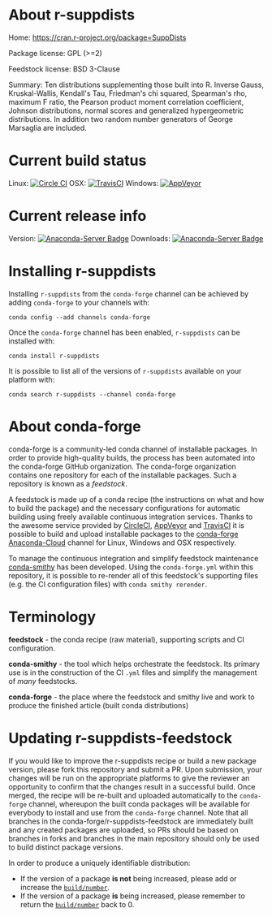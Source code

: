 About r-suppdists
=================

Home: https://cran.r-project.org/package=SuppDists

Package license: GPL (>=2)

Feedstock license: BSD 3-Clause

Summary: Ten distributions supplementing those built into R. Inverse Gauss, Kruskal-Wallis, Kendall's Tau, Friedman's chi squared, Spearman's rho, maximum F ratio, the Pearson product moment correlation coefficient, Johnson distributions, normal scores and generalized hypergeometric distributions. In addition two random number generators of George Marsaglia are included.



Current build status
====================

Linux: [![Circle CI](https://circleci.com/gh/conda-forge/r-suppdists-feedstock.svg?style=shield)](https://circleci.com/gh/conda-forge/r-suppdists-feedstock)
OSX: [![TravisCI](https://travis-ci.org/conda-forge/r-suppdists-feedstock.svg?branch=master)](https://travis-ci.org/conda-forge/r-suppdists-feedstock)
Windows: [![AppVeyor](https://ci.appveyor.com/api/projects/status/github/conda-forge/r-suppdists-feedstock?svg=True)](https://ci.appveyor.com/project/conda-forge/r-suppdists-feedstock/branch/master)

Current release info
====================
Version: [![Anaconda-Server Badge](https://anaconda.org/conda-forge/r-suppdists/badges/version.svg)](https://anaconda.org/conda-forge/r-suppdists)
Downloads: [![Anaconda-Server Badge](https://anaconda.org/conda-forge/r-suppdists/badges/downloads.svg)](https://anaconda.org/conda-forge/r-suppdists)

Installing r-suppdists
======================

Installing `r-suppdists` from the `conda-forge` channel can be achieved by adding `conda-forge` to your channels with:

```
conda config --add channels conda-forge
```

Once the `conda-forge` channel has been enabled, `r-suppdists` can be installed with:

```
conda install r-suppdists
```

It is possible to list all of the versions of `r-suppdists` available on your platform with:

```
conda search r-suppdists --channel conda-forge
```


About conda-forge
=================

conda-forge is a community-led conda channel of installable packages.
In order to provide high-quality builds, the process has been automated into the
conda-forge GitHub organization. The conda-forge organization contains one repository
for each of the installable packages. Such a repository is known as a *feedstock*.

A feedstock is made up of a conda recipe (the instructions on what and how to build
the package) and the necessary configurations for automatic building using freely
available continuous integration services. Thanks to the awesome service provided by
[CircleCI](https://circleci.com/), [AppVeyor](http://www.appveyor.com/)
and [TravisCI](https://travis-ci.org/) it is possible to build and upload installable
packages to the [conda-forge](https://anaconda.org/conda-forge)
[Anaconda-Cloud](http://docs.anaconda.org/) channel for Linux, Windows and OSX respectively.

To manage the continuous integration and simplify feedstock maintenance
[conda-smithy](http://github.com/conda-forge/conda-smithy) has been developed.
Using the ``conda-forge.yml`` within this repository, it is possible to re-render all of
this feedstock's supporting files (e.g. the CI configuration files) with ``conda smithy rerender``.


Terminology
===========

**feedstock** - the conda recipe (raw material), supporting scripts and CI configuration.

**conda-smithy** - the tool which helps orchestrate the feedstock.
                   Its primary use is in the construction of the CI ``.yml`` files
                   and simplify the management of *many* feedstocks.

**conda-forge** - the place where the feedstock and smithy live and work to
                  produce the finished article (built conda distributions)


Updating r-suppdists-feedstock
==============================

If you would like to improve the r-suppdists recipe or build a new
package version, please fork this repository and submit a PR. Upon submission,
your changes will be run on the appropriate platforms to give the reviewer an
opportunity to confirm that the changes result in a successful build. Once
merged, the recipe will be re-built and uploaded automatically to the
`conda-forge` channel, whereupon the built conda packages will be available for
everybody to install and use from the `conda-forge` channel.
Note that all branches in the conda-forge/r-suppdists-feedstock are
immediately built and any created packages are uploaded, so PRs should be based
on branches in forks and branches in the main repository should only be used to
build distinct package versions.

In order to produce a uniquely identifiable distribution:
 * If the version of a package **is not** being increased, please add or increase
   the [``build/number``](http://conda.pydata.org/docs/building/meta-yaml.html#build-number-and-string).
 * If the version of a package **is** being increased, please remember to return
   the [``build/number``](http://conda.pydata.org/docs/building/meta-yaml.html#build-number-and-string)
   back to 0.
